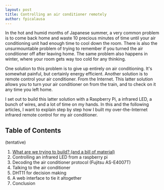 ```yaml
---
layout: post
title: Controlling an air conditioner remotely
author: fpicalausa
---
```


In the hot and humid months of Japanese summer, a very common problem is to come
back home and waste 10 precious minutes of time until your air conditioning unit
had enough time to cool down the room. There is also the unsurmountable problem
of trying to remember if you turned the air conditioner off after leaving home.
The same problem also happens in winter, where your room gets way too cold for
any thinking.

One solution to this problem is to give up entirely on air conditioning. It's
somewhat painful, but certainly energy efficient. Another solution is to remote
control your air conditioner. From the Internet. This latter solution allows you
to turn your air conditioner on from the train, and to check on it any time you
left home.

I set out to build this latter solution with a Raspberry Pi, a infrared LED, a
bunch of wires, and a lot of time on my hands. In this and the following
articles, I want to explain step by step how I built my over-the-Internet
infrared remote control for my air conditioner.

## Table of Contents

(tentative)

1. [What are we trying to build? (and a bill of material)](2019-10-07-Air-conditioner-what-are-we-trying-to-build.md)
2. Controlling an infrared LED from a raspberry pi
3. Decoding the air conditioner protocol (Fujitsu AS-E4007T)
4. Talking to the air conditioner
5. DHT11 for decision making
6. A web interface to tie it altogether
7. Conclusion
